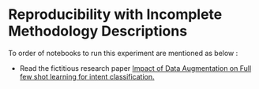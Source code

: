 # Reproducibility with Incomplete Methodology Descriptions

To order of notebooks to run this experiment are mentioned as below :

- Read the fictitious research paper [Impact of Data Augmentation on Full few shot learning for intent classification.](/edu-ml/paper_draft.md)